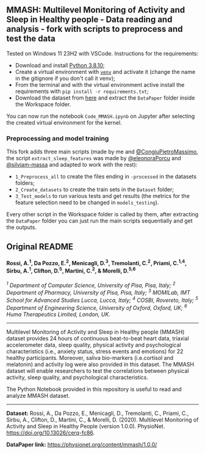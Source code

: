 ## MMASH: Multilevel Monitoring of Activity and Sleep in Healthy people - Data reading and analysis - fork with scripts to preprocess and test the data

Tested on Windows 11 23H2 with VSCode. Instructions for the requirements:

- Download and install [Python 3.8.10](https://www.python.org/downloads/release/python-3810/);
- Create a virtual environment with [```venv```](https://docs.python.org/3/library/venv.html) and activate it (change the name in the gitignore if you don't call it venv);
- From the terminal and with the virtual environment active install the requirements with ```pip install -r requirements.txt```;
- Download the dataset from [here](https://physionet.org/files/mmash/1.0.0/MMASH.zip?download) and extract the ```DataPaper``` folder inside the Workspace folder.

You can now run the notebook ```Code_MMASH.ipynb``` on Jupyter after selecting the created virtual environment for the kernel.


### Preprocessing and model training

This fork adds three main scripts (made by me and [@CongiuPietroMassimo](https://github.com/CongiuPietroMassimo), the script ```extract_sleep_features``` was made by [@eleonoraPorcu](https://github.com/Mowgly27) and [@silviam-massa](https://github.com/silviam-massa) and adapted to work with the rest):

- ```1_Preprocess_all``` to create the files ending in ```-processed``` in the datasets folders;
- ```2_Create_datasets``` to create the train sets in the ```Dataset``` folder;
- ```3_Test_models``` to run various tests and get results (the metrics for the feature selection need to be changed in ```models_testing```).

Every other script in the Workspace folder is called by them, after extracting the ```DataPaper``` folder you can just run the main scripts sequentially and get the outputs.


## Original README

#### Rossi, A.<sup>1</sup>, Da Pozzo, E.<sup>2</sup>, Menicagli, D.<sup>3</sup>, Tremolanti, C.<sup>2</sup>, Priami, C.<sup>1,4</sup>, Sirbu, A.<sup>1</sup>, Clifton, D.<sup>5</sup>, Martini, C.<sup>2</sup>, & Morelli, D.<sup>5,6</sup>

*<sup>1</sup> Department of Computer Science, University of Pisa, Pisa, Italy;
<sup>2</sup> Department of Pharmacy, University of Pisa, Pisa, Italy;
<sup>3</sup> MOMILab, IMT School for Advanced Studies Lucca, Lucca, Italy;
<sup>4</sup> COSBI, Rovereto, Italy;
<sup>5</sup> Department of Engineering Science, University of Oxford, Oxford, UK;
<sup>6</sup> Huma Therapeutics Limited, London, UK.*

---

Multilevel Monitoring of Activity and Sleep in Healthy people (MMASH) dataset provides 24 hours of continuous beat-to-beat heart data, triaxial accelerometer data, sleep quality, physical activity and psychological characteristics (i.e., anxiety status, stress events and emotions) for 22 healthy participants. Moreover, saliva bio-markers (i.e.cortisol and melatonin) and activity log were also provided in this dataset. The MMASH dataset will enable researchers to test the correlations between physical activity, sleep quality, and psychological characteristics.

The Python Notebook provided in this repository is useful to read and analyze MMASH dataset.

---

**Dataset:** Rossi, A., Da Pozzo, E., Menicagli, D., Tremolanti, C., Priami, C., Sirbu, A., Clifton, D., Martini, C., & Morelli, D. (2020). Multilevel Monitoring of Activity and Sleep in Healthy People (version 1.0.0). PhysioNet. https://doi.org/10.13026/cerq-fc86.

**DataPaper link:** https://physionet.org/content/mmash/1.0.0/
